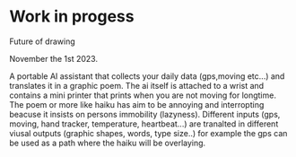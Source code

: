 # Work in progess

<p1>Future of drawing<p1>

November the 1st 2023.

A portable AI assistant that collects your daily data (gps,moving etc...) and translates it in a graphic poem. The ai itself is attached to a wrist and contains a mini printer that prints when you are not moving for longtime. The poem or more like haiku has aim to be annoying and interropting beacuse it insists on persons immobility (lazyness). Different inputs (gps, moving, hand tracker, temperature, heartbeat...) are tranalted in different viusal outputs (graphic shapes, words, type size..) for example the gps can be used as a path where the haiku will be overlaying.